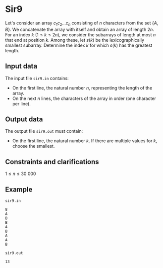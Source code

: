# Sir9

Let's consider an array $c_1 c_2 \dots c_n$ consisting of $n$ characters from the set $\{A, B\}$. We concatenate the array with itself and obtain an array of length $2n$. For an index $k \ (1 \leq k \leq 2n)$, we consider the subarrays of length at most $n$ that end at position $k$. Among these, let $s(k)$ be the lexicographically smallest subarray. Determine the index $k$ for which $s(k)$ has the greatest length.

## Input data

The input file `sir9.in` contains:
- On the first line, the natural number $n$, representing the length of the array.
- On the next $n$ lines, the characters of the array in order (one character per line).

## Output data

The output file `sir9.out` must contain:
- On the first line, the natural number $k$. If there are multiple values for $k$, choose the smallest.

## Constraints and clarifications

$1 \leq n \leq 30\ 000$

## Example

`sir9.in`
```
8
A
B
B
A
B
A
A
B
```

`sir9.out`
```
13
```